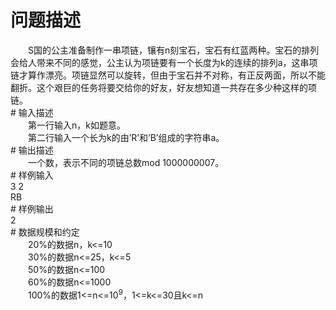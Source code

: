 <div id="pcont1" style="margin-top:20px; display:block;">

# 问题描述

<div class="pdcont">　　S国的公主准备制作一串项链，镶有n刻宝石，宝石有红蓝两种。宝石的排列会给人带来不同的感觉，公主认为项链要有一个长度为k的连续的排列a，这串项链才算作漂亮。项链显然可以旋转，但由于宝石并不对称，有正反两面，所以不能翻折。这个艰巨的任务将要交给你的好友，好友想知道一共存在多少种这样的项链。</div>
# 输入描述

<div class="pdcont">　　第一行输入n，k如题意。<br/>
　　第二行输入一个长为k的由’R’和’B’组成的字符串a。</div>
# 输出描述

<div class="pdcont">　　一个数，表示不同的项链总数mod 1000000007。</div>
# 样例输入

<div class="pddata">3 2<br/>
RB</div>
# 样例输出

<div class="pddata">2</div>
# 数据规模和约定

<div class="pdcont">　　20%的数据n，k&lt;=10<br/>
　　30%的数据n&lt;=25，k&lt;=5<br/>
　　50%的数据n&lt;=100<br/>
　　60%的数据n&lt;=1000<br/>
　　100%的数据1&lt;=n&lt;=10<sup>9</sup>，1&lt;=k&lt;=30且k&lt;=n</div>

</div>